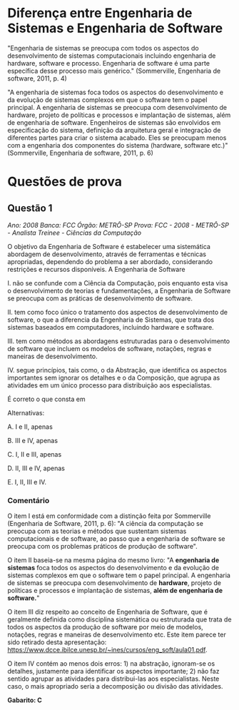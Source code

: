 # Diferença entre Engenharia de Sistemas e Engenharia de Software

"Engenharia de sistemas se preocupa com todos os aspectos do desenvolvimento de sistemas computacionais incluindo engenharia de hardware, software e processo. Engenharia de software é uma parte específica desse processo mais genérico." (Sommerville, Engenharia de software, 2011, p. 4)

"A engenharia de sistemas foca todos os aspectos do desenvolvimento e da evolução de sistemas complexos em que o software tem o papel principal. A engenharia de sistemas se preocupa com desenvolvimento de hardware, projeto de políticas e processos e implantação de sistemas, além de engenharia de software. Engenheiros de sistemas são envolvidos em especificação do sistema, definição da arquitetura geral e integração de diferentes partes para criar o sistema acabado. Eles se preocupam menos com a engenharia dos componentes do sistema (hardware, software etc.)" (Sommerville, Engenharia de software, 2011, p. 6)

# Questões de prova

## Questão 1

*Ano: 2008 Banca: FCC Órgão: METRÔ-SP Prova: FCC - 2008 - METRÔ-SP - Analista Treinee - Ciências da Computação*

O objetivo da Engenharia de Software é estabelecer uma sistemática abordagem de desenvolvimento, através de ferramentas e técnicas apropriadas, dependendo do problema a ser abordado, considerando restrições e recursos disponíveis. A Engenharia de Software

I. não se confunde com a Ciência da Computação, pois enquanto esta visa o desenvolvimento de teorias e fundamentações, a Engenharia de Software se preocupa com as práticas de desenvolvimento de software.

II. tem como foco único o tratamento dos aspectos de desenvolvimento de software, o que a diferencia da Engenharia de Sistemas, que trata dos sistemas baseados em computadores, incluindo hardware e software.

III. tem como métodos as abordagens estruturadas para o desenvolvimento de software que incluem os modelos de software, notações, regras e maneiras de desenvolvimento.

IV. segue princípios, tais como, o da Abstração, que identifica os aspectos importantes sem ignorar os detalhes e o da Composição, que agrupa as atividades em um único processo para distribuição aos especialistas.

É correto o que consta em

Alternativas:

A. I e II, apenas

B. III e IV, apenas

C. I, II e III, apenas

D. II, III e IV, apenas

E. I, II, III e IV.

### Comentário

O item I está em conformidade com a distinção feita por Sommerville (Engenharia de Software, 2011, p. 6): "A ciência da computação se preocupa com as teorias e métodos que sustentam sistemas computacionais e de
software, ao passo que a engenharia de software se preocupa com os problemas práticos de produção de software".

O item II baseia-se na mesma página do mesmo livro: "A **engenharia de sistemas** foca todos os aspectos do desenvolvimento e da evolução de sistemas complexos em que o software tem o papel principal. A engenharia de sistemas se preocupa com desenvolvimento de **hardware**, projeto de políticas e processos e implantação de sistemas, **além de engenharia de software.**"

O item III diz respeito ao conceito de Engenharia de Software, que é geralmente definida como disciplina sistemática ou estruturada que trata de todos os aspectos da produção de software por meio de modelos, notações, regras e maneiras de desenvolvimento etc. Este item parece ter sido retirado desta apresentação: https://www.dcce.ibilce.unesp.br/~ines/cursos/eng_soft/aula01.pdf.

O item IV contém ao menos dois erros: 1) na abstração, ignoram-se os detalhes, justamente para identificar os aspectos importante; 2) não faz sentido agrupar as atividades para distribui-las aos especialistas. Neste caso, o mais apropriado seria a decomposição ou divisão das atividades.

**Gabarito: C**